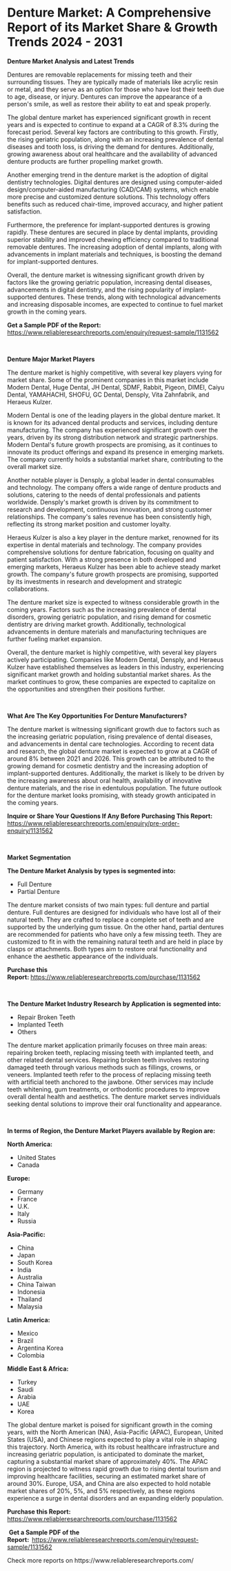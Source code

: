 <p><h1>Denture Market: A Comprehensive Report of its Market Share & Growth Trends 2024 - 2031</h1></p><p><strong>Denture Market Analysis and Latest Trends</strong></p>
<p><p>Dentures are removable replacements for missing teeth and their surrounding tissues. They are typically made of materials like acrylic resin or metal, and they serve as an option for those who have lost their teeth due to age, disease, or injury. Dentures can improve the appearance of a person's smile, as well as restore their ability to eat and speak properly.</p><p>The global denture market has experienced significant growth in recent years and is expected to continue to expand at a CAGR of 8.3% during the forecast period. Several key factors are contributing to this growth. Firstly, the rising geriatric population, along with an increasing prevalence of dental diseases and tooth loss, is driving the demand for dentures. Additionally, growing awareness about oral healthcare and the availability of advanced denture products are further propelling market growth.</p><p>Another emerging trend in the denture market is the adoption of digital dentistry technologies. Digital dentures are designed using computer-aided design/computer-aided manufacturing (CAD/CAM) systems, which enable more precise and customized denture solutions. This technology offers benefits such as reduced chair-time, improved accuracy, and higher patient satisfaction.</p><p>Furthermore, the preference for implant-supported dentures is growing rapidly. These dentures are secured in place by dental implants, providing superior stability and improved chewing efficiency compared to traditional removable dentures. The increasing adoption of dental implants, along with advancements in implant materials and techniques, is boosting the demand for implant-supported dentures.</p><p>Overall, the denture market is witnessing significant growth driven by factors like the growing geriatric population, increasing dental diseases, advancements in digital dentistry, and the rising popularity of implant-supported dentures. These trends, along with technological advancements and increasing disposable incomes, are expected to continue to fuel market growth in the coming years.</p></p>
<p><strong>Get a Sample PDF of the Report:&nbsp;</strong> <a href="https://www.reliableresearchreports.com/enquiry/request-sample/1131562">https://www.reliableresearchreports.com/enquiry/request-sample/1131562</a></p>
<p>&nbsp;</p>
<p><strong>Denture Major Market Players</strong></p>
<p><p>The denture market is highly competitive, with several key players vying for market share. Some of the prominent companies in this market include Modern Dental, Huge Dental, JH Dental, SDMF, Rabbit, Pigeon, DIMEI, Caiyu Dental, YAMAHACHI, SHOFU, GC Dental, Densply, Vita Zahnfabrik, and Heraeus Kulzer.</p><p>Modern Dental is one of the leading players in the global denture market. It is known for its advanced dental products and services, including denture manufacturing. The company has experienced significant growth over the years, driven by its strong distribution network and strategic partnerships. Modern Dental's future growth prospects are promising, as it continues to innovate its product offerings and expand its presence in emerging markets. The company currently holds a substantial market share, contributing to the overall market size.</p><p>Another notable player is Densply, a global leader in dental consumables and technology. The company offers a wide range of denture products and solutions, catering to the needs of dental professionals and patients worldwide. Densply's market growth is driven by its commitment to research and development, continuous innovation, and strong customer relationships. The company's sales revenue has been consistently high, reflecting its strong market position and customer loyalty.</p><p>Heraeus Kulzer is also a key player in the denture market, renowned for its expertise in dental materials and technology. The company provides comprehensive solutions for denture fabrication, focusing on quality and patient satisfaction. With a strong presence in both developed and emerging markets, Heraeus Kulzer has been able to achieve steady market growth. The company's future growth prospects are promising, supported by its investments in research and development and strategic collaborations.</p><p>The denture market size is expected to witness considerable growth in the coming years. Factors such as the increasing prevalence of dental disorders, growing geriatric population, and rising demand for cosmetic dentistry are driving market growth. Additionally, technological advancements in denture materials and manufacturing techniques are further fueling market expansion.</p><p>Overall, the denture market is highly competitive, with several key players actively participating. Companies like Modern Dental, Densply, and Heraeus Kulzer have established themselves as leaders in this industry, experiencing significant market growth and holding substantial market shares. As the market continues to grow, these companies are expected to capitalize on the opportunities and strengthen their positions further.</p></p>
<p>&nbsp;</p>
<p><strong>What Are The Key Opportunities For Denture Manufacturers?</strong></p>
<p><p>The denture market is witnessing significant growth due to factors such as the increasing geriatric population, rising prevalence of dental diseases, and advancements in dental care technologies. According to recent data and research, the global denture market is expected to grow at a CAGR of around 8% between 2021 and 2026. This growth can be attributed to the growing demand for cosmetic dentistry and the increasing adoption of implant-supported dentures. Additionally, the market is likely to be driven by the increasing awareness about oral health, availability of innovative denture materials, and the rise in edentulous population. The future outlook for the denture market looks promising, with steady growth anticipated in the coming years.</p></p>
<p><strong>Inquire or Share Your Questions If Any Before Purchasing This Report:</strong> <a href="https://www.reliableresearchreports.com/enquiry/pre-order-enquiry/1131562">https://www.reliableresearchreports.com/enquiry/pre-order-enquiry/1131562</a></p>
<p>&nbsp;</p>
<p><strong>Market Segmentation</strong></p>
<p><strong>The Denture Market Analysis by types is segmented into:</strong></p>
<p><ul><li>Full Denture</li><li>Partial Denture</li></ul></p>
<p><p>The denture market consists of two main types: full denture and partial denture. Full dentures are designed for individuals who have lost all of their natural teeth. They are crafted to replace a complete set of teeth and are supported by the underlying gum tissue. On the other hand, partial dentures are recommended for patients who have only a few missing teeth. They are customized to fit in with the remaining natural teeth and are held in place by clasps or attachments. Both types aim to restore oral functionality and enhance the aesthetic appearance of the individuals.</p></p>
<p><strong>Purchase this Report:&nbsp;</strong><a href="https://www.reliableresearchreports.com/purchase/1131562">https://www.reliableresearchreports.com/purchase/1131562</a></p>
<p>&nbsp;</p>
<p><strong>The Denture Market Industry Research by Application is segmented into:</strong></p>
<p><ul><li>Repair Broken Teeth</li><li>Implanted Teeth</li><li>Others</li></ul></p>
<p><p>The denture market application primarily focuses on three main areas: repairing broken teeth, replacing missing teeth with implanted teeth, and other related dental services. Repairing broken teeth involves restoring damaged teeth through various methods such as fillings, crowns, or veneers. Implanted teeth refer to the process of replacing missing teeth with artificial teeth anchored to the jawbone. Other services may include teeth whitening, gum treatments, or orthodontic procedures to improve overall dental health and aesthetics. The denture market serves individuals seeking dental solutions to improve their oral functionality and appearance.</p></p>
<p>&nbsp;</p>
<p><strong>In terms of Region, the Denture Market Players available by Region are:</strong></p>
<p>
    <p> <strong> North America: </strong>
        <ul>
            <li>United States</li>
            <li>Canada</li>
        </ul>
        </p> 
    <p> <strong> Europe: </strong>
        <ul>
            <li>Germany</li>
            <li>France</li>
            <li>U.K.</li>
            <li>Italy</li>
            <li>Russia</li>
        </ul>
        </p> 
    <p> <strong> Asia-Pacific: </strong>
        <ul>
            <li>China</li>
            <li>Japan</li>
            <li>South Korea</li>
            <li>India</li>
            <li>Australia</li>
            <li>China Taiwan</li>
            <li>Indonesia</li>
            <li>Thailand</li>
            <li>Malaysia</li>
        </ul>
        </p> 
    <p> <strong> Latin America: </strong>
        <ul>
            <li>Mexico</li>
            <li>Brazil</li>
            <li>Argentina Korea</li>
            <li>Colombia</li>
        </ul>
        </p> 
    <p> <strong> Middle East & Africa: </strong>
        <ul>
            <li>Turkey</li>
            <li>Saudi</li>
            <li>Arabia</li>
            <li>UAE</li>
            <li>Korea</li>
        </ul>
    </p>
    </p>
<p><p>The global denture market is poised for significant growth in the coming years, with the North American (NA), Asia-Pacific (APAC), European, United States (USA), and Chinese regions expected to play a vital role in shaping this trajectory. North America, with its robust healthcare infrastructure and increasing geriatric population, is anticipated to dominate the market, capturing a substantial market share of approximately 40%. The APAC region is projected to witness rapid growth due to rising dental tourism and improving healthcare facilities, securing an estimated market share of around 30%. Europe, USA, and China are also expected to hold notable market shares of 20%, 5%, and 5% respectively, as these regions experience a surge in dental disorders and an expanding elderly population.</p></p>
<p><strong>Purchase this Report: </strong><a href="https://www.reliableresearchreports.com/purchase/1131562">https://www.reliableresearchreports.com/purchase/1131562</a></p>
<p>&nbsp;<strong>Get a Sample PDF of the Report:&nbsp;&nbsp;</strong><a href="https://www.reliableresearchreports.com/enquiry/request-sample/1131562">https://www.reliableresearchreports.com/enquiry/request-sample/1131562</a></p>
<p><strong></strong></p>
<p>Check more reports on https://www.reliableresearchreports.com/</p>